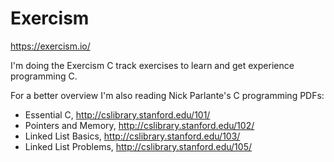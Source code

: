 # Exercism

https://exercism.io/

I'm doing the Exercism C track exercises to learn and get experience programming C.

For a better overview I'm also reading Nick Parlante's C programming PDFs:

- Essential C, http://cslibrary.stanford.edu/101/
- Pointers and Memory, http://cslibrary.stanford.edu/102/
- Linked List Basics, http://cslibrary.stanford.edu/103/
- Linked List Problems, http://cslibrary.stanford.edu/105/

